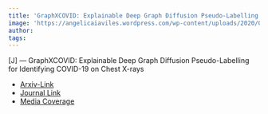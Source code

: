 ```yaml
---  
title: 'GraphXCOVID: Explainable Deep Graph Diffusion Pseudo-Labelling for Identifying COVID-19 on Chest X-rays'  
image: 'https://angelicaiaviles.wordpress.com/wp-content/uploads/2020/09/b-2.png'  
author:   
tags:   
---  
```

  
[J] — GraphXCOVID: Explainable Deep Graph Diffusion Pseudo-Labelling for Identifying COVID-19 on Chest X-rays  
  
  
- [Arxiv-Link](https://arxiv.org/pdf/2010.00378.pdf)
- [Journal Link](https://www.sciencedirect.com/science/article/pii/S0031320321004544)
- [Media Coverage](https://plus.maths.org/content/maths-minute-semi-supervised-machine-learning)  
        